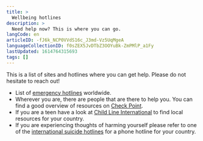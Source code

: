```yaml
---
title: >
  Wellbeing hotlines
description: >
  Need help now? This is where you can go.
langCode: en
articleID: -fJ6k_NCP0VVdS16c_J3md-Vz5UqMgeA
languageCollectionID: f0sZEX5JvDTbZ3OOYuBk-ZmPMlP_a1Fy
lastUpdated: 1614764315693
tags: []
---
```


This is a list of sites and hotlines where you can get help. Please do not hesitate to reach out!

-   List of [emergency hotlines](https://en.wikipedia.org/wiki/List_of_emergency_telephone_numbers) worldwide.
-   Wherever you are, there are people that are there to help you. You can find a good overview of resources on [Check Point](https://checkpointorg.com/global/).
-   If you are a teen have a look at [Child Line International](https://www.childhelplineinternational.org/child-helplines/child-helpline-network/) to find local resources for your country.
-   If you are experiencing thoughts of harming yourself please refer to one of the [international suicide hotlines](http://www.suicide.org/international-suicide-hotlines.html) for a phone hotline for your country.